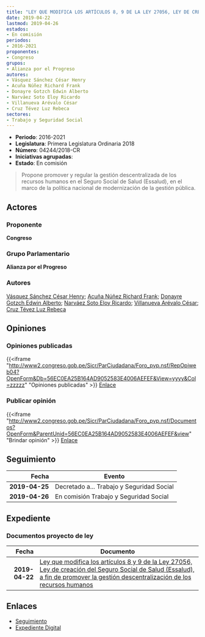 ```yaml
---
title: "LEY QUE MODIFICA LOS ARTÍCULOS 8, 9 DE LA LEY 27056, LEY DE CREACIÓN DEL SEGURO SOCIAL DE SALUD (ESSALUD), A FIN DE PROMOVER LA GESTIÓN DESCENTRALIZADA DE LOS RECURSOS HUMANOS"
date: 2019-04-22
lastmod: 2019-04-26
estados:
- En comisión
periodos:
- 2016-2021
proponentes:
- Congreso
grupos:
- Alianza por el Progreso
autores:
- Vásquez Sánchez César Henry
- Acuña Núñez Richard Frank
- Donayre Gotzch Edwin Alberto
- Narváez Soto Eloy Ricardo
- Villanueva Arévalo César
- Cruz Tévez Luz Rebeca
sectores:
- Trabajo y Seguridad Social
---
```

- **Periodo**: 2016-2021
- **Legislatura**: Primera Legislatura Ordinaria 2018
- **Número**: 04244/2018-CR
- **Iniciativas agrupadas**: 
- **Estado**: En comisión

> Propone promover y regular la gestión descentralizada de los recursos humanos en el Seguro Social de Salud (Essalud), en el marco de la política nacional de modernización de la gestión pública.


## Actores

### Proponente

**Congreso**

### Grupo Parlamentario

**Alianza por el Progreso**

### Autores

[Vásquez Sánchez César Henry](mailto:mailto:cvasquezs@congreso.gob.pe); [Acuña Núñez Richard Frank](mailto:mailto:racuna@congreso.gob.pe); [Donayre Gotzch Edwin Alberto](mailto:mailto:edonayre@congreso.gob.pe); [Narváez Soto Eloy Ricardo](mailto:mailto:enarvaez@congreso.gob.pe); [Villanueva Arévalo César](mailto:mailto:cvillanueva@congreso.gob.pe); [Cruz Tévez Luz Rebeca](mailto:mailto:lcruzt@congreso.gob.pe)

## Opiniones

### Opiniones publicadas

{{<iframe "http://www2.congreso.gob.pe/Sicr/ParCiudadana/Foro_pvp.nsf/RepOpiweb04?OpenForm&Db=56EC0EA25B164AD9052583E4006AEFEF&View=yyyy&Col=zzzzz" "Opiniones publicadas" >}}
[Enlace](http://www2.congreso.gob.pe/Sicr/ParCiudadana/Foro_pvp.nsf/RepOpiweb04?OpenForm&Db=56EC0EA25B164AD9052583E4006AEFEF&View=yyyy&Col=zzzzz)

### Publicar opinión

{{<iframe "http://www2.congreso.gob.pe/Sicr/ParCiudadana/Foro_pvp.nsf/Documentos?OpenForm&ParentUnid=56EC0EA25B164AD9052583E4006AEFEF&view" "Brindar opinión" >}}
[Enlace](http://www2.congreso.gob.pe/Sicr/ParCiudadana/Foro_pvp.nsf/Documentos?OpenForm&ParentUnid=56EC0EA25B164AD9052583E4006AEFEF&view)


## Seguimiento

| Fecha | Evento |
|------:|--------|
| **2019-04-25** | Decretado a... Trabajo y Seguridad Social |
| **2019-04-26** | En comisión Trabajo y Seguridad Social |

## Expediente

### Documentos proyecto de ley

| Fecha | Documento |
|------:|-----------|
| **2019-04-22** | [Ley que modifica los artículos 8 y 9 de la Ley 27056, Ley de creación del Seguro Social de Salud (Essalud), a fin de promover la gestión descentralización de los recursos humanos](http://www.leyes.congreso.gob.pe/Documentos/2016_2021/Proyectos_de_Ley_y_de_Resoluciones_Legislativas/PL0424420190422.pdf) |

## Enlaces

- [Seguimiento](http://www2.congreso.gob.pe/Sicr/TraDocEstProc/CLProLey2016.nsf/f7fff46988ca05b1052578e100829cc7/14cdaafd3459abfc052583e4005d131b?OpenDocument)
- [Expediente Digital](http://www2.congreso.gob.pe/Sicr/TraDocEstProc/CLProLey2016.nsf/f7fff46988ca05b1052578e100829cc7/14cdaafd3459abfc052583e4005d131b?OpenDocument&Click=05257FB7005EB655.eb71d0cf91d8294e05256cdf006b5706/$Body/0.1C6C)


